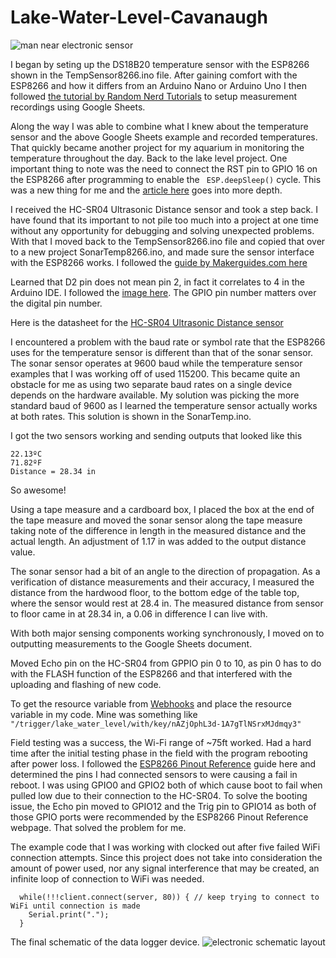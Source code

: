 # Lake-Water-Level-Cavanaugh

![man near electronic sensor](https://github.com/LazerGerraldo/Lake-Water-Level-Cavanaugh/Misc_Media/internal_collage.jpg)

I began by seting up the DS18B20 temperature sensor with the ESP8266 shown in the TempSensor8266.ino file. 
After gaining comfort with the ESP8266 and how it differs from an Arduino Nano or Arduino Uno I then followed [the tutorial by Random Nerd Tutorials](https://randomnerdtutorials.com/esp32-esp8266-publish-sensor-readings-to-google-sheets/)  to setup measurement recordings using Google Sheets.

Along the way I was able to combine what I knew about the temperature sensor and the above Google Sheets example and recorded temperatures. That quickly became another project for my aquarium in monitoring the temperature throughout the day. Back to the lake level project. One important thing to note was the need to connect the RST pin to GPIO 16 on the ESP8266 after programming to enable the `
ESP.deepSleep()` cycle. This was a new thing for me and the [article here](https://randomnerdtutorials.com/esp8266-deep-sleep-with-arduino-ide/) goes into more depth.

I received the HC-SR04 Ultrasonic Distance sensor and took a step back. I have found that its important to not pile too much into a project at one time without any opportunity for debugging and solving unexpected problems. With that I moved back to the TempSensor8266.ino file and copied that over to a new project SonarTemp8266.ino, and made sure the sensor interface with the ESP8266 works. I followed the [guide by Makerguides.com here](https://www.makerguides.com/jsn-sr04t-arduino-tutorial/)

Learned that D2 pin does not mean pin 2, in fact it correlates to 4 in the Arduino IDE. I followed the [image here](https://www.electronicwings.com/nodemcu/nodemcu-gpio-with-arduino-ide). The GPIO pin number matters over the digital pin number. 

Here is the datasheet for the [HC-SR04 Ultrasonic Distance sensor](https://www.makerguides.com/wp-content/uploads/2019/02/HCSR04-Datasheet.pdf)

I encountered a problem with the baud rate or symbol rate that the ESP8266 uses for the temperature sensor is different than that of the sonar sensor. The sonar sensor operates at 9600 baud while the temperature sensor examples that I was working off of used 115200. This became quite an obstacle for me as using two separate baud rates on a single device depends on the hardware available. My solution was picking the more standard baud of 9600 as I learned the temperature sensor actually works at both rates. This solution is shown in the SonarTemp.ino.

I got the two sensors working and sending outputs that looked like this 
```` 
22.13ºC
71.82ºF
Distance = 28.34 in
```` 
So awesome! 

Using a tape measure and a cardboard box, I placed the box at the end of the tape measure and moved the sonar sensor along the tape measure taking note of the difference in length in the measured distance and the actual length. An adjustment of 1.17 in was added to the output distance value. 

The sonar sensor had a bit of an angle to the  direction of propagation. As a verification of distance measurements and their accuracy, I measured the distance from the hardwood floor, to the bottom edge of the table top, where the sensor would rest at 28.4 in. The measured distance from sensor to floor came in at 28.34 in, a 0.06 in difference I can live with.

With both major sensing components working synchronously, I moved on to outputting measurements to the Google Sheets document. 

Moved Echo pin on the HC-SR04 from GPPIO pin 0 to 10, as pin 0 has to do with the FLASH function of the ESP8266 and that interfered with the uploading and flashing of new code. 

To get the resource variable from [Webhooks](https://ifttt.com/maker_webhooks) and place the resource variable in my code. Mine was something like `"/trigger/lake_water_level/with/key/nAZjOphL3d-1A7gTlNSrxMJdmqy3"`

Field testing was a success, the Wi-Fi range of ~75ft worked. Had a hard time after the initial testing phase in the field with the program rebooting after power loss. I followed the [ESP8266 Pinout Reference](https://randomnerdtutorials.com/esp8266-pinout-reference-gpios/) guide here and determined the pins I had connected sensors to were causing a fail in reboot. I was using GPIO0 and GPIO2 both of which cause boot to fail when pulled low due to their connection to the HC-SR04. To solve the booting issue, the Echo pin moved to GPIO12 and the Trig pin to GPIO14 as both of those GPIO ports were recommended by the ESP8266 Pinout Reference webpage. That solved the problem for me. 

The example code that I was working with clocked out after five failed WiFi connection attempts. Since this project does not take into consideration the amount of power used, nor any signal interference that may be created, an infinite loop of connection to WiFi was needed. 

````
  while(!!!client.connect(server, 80)) { // keep trying to connect to WiFi until connection is made
    Serial.print(".");
  }
````

  The final schematic of the data logger device. 
  ![electronic schematic layout](https://github.com/LazerGerraldo/Lake-Water-Level-Cavanaugh/Misc_Media/final_schematic.jpg)
